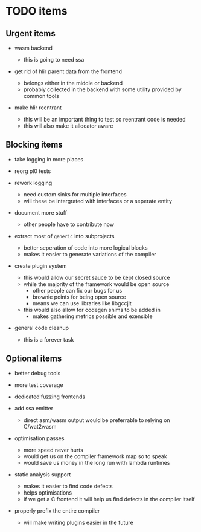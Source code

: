 # TODO items

## Urgent items

* wasm backend
  * this is going to need ssa

* get rid of hlir parent data from the frontend
  * belongs either in the middle or backend
  * probably collected in the backend with some utility provided by common tools

* make hlir reentrant
  * this will be an important thing to test so reentrant code is needed
  * this will also make it allocator aware

## Blocking items

* take logging in more places

* reorg pl0 tests

* rework logging 
  * need custom sinks for multiple interfaces
  * will these be intergrated with interfaces or a seperate entity

* document more stuff
  * other people have to contribute now

* extract most of `generic` into subprojects
  * better seperation of code into more logical blocks
  * makes it easier to generate variations of the compiler

* create plugin system
  * this would allow our secret sauce to be kept closed source
  * while the majority of the framework would be open source
    * other people can fix our bugs for us
    * brownie points for being open source
    * means we can use libraries like libgccjit
  * this would also allow for codegen shims to be added in
    * makes gathering metrics possible and exensible

* general code cleanup
  * this is a forever task

## Optional items

* better debug tools

* more test coverage

* dedicated fuzzing frontends

* add ssa emitter
  * direct asm/wasm output would be preferrable to relying on C/wat2wasm

* optimisation passes
  * more speed never hurts
  * would get us on the compiler framework map so to speak
  * would save us money in the long run with lambda runtimes

* static analysis support
  * makes it easier to find code defects
  * helps optimisations
  * if we get a C frontend it will help us find defects in the compiler itself

* properly prefix the entire compiler
  * will make writing plugins easier in the future
